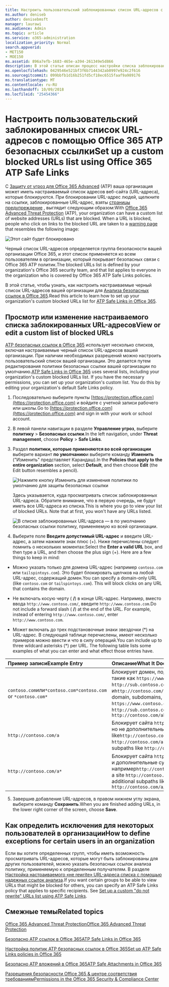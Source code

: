```yaml
---
title: Настроить пользовательский заблокированных список URL-адресов с помощью Office 365 ATP безопасных ссылки
ms.author: deniseb
author: denisebmsft
manager: laurawi
ms.audience: Admin
ms.topic: article
ms.service: o365-administration
localization_priority: Normal
search.appverid:
- MET150
- MOE150
ms.assetid: 896a7efb-1683-465e-a394-261349e5d866
description: В этой статье описан процесс настройки списка заблокированных URL-адресов для вашей организации, с помощью защиты расширенного Threat Office 365. Заблокированные URL-адреса будут применяться ко сообщения электронной почты и документов Office в соответствии с политиках безопасных ссылок анализа.
ms.openlocfilehash: 0429546e521bf3f6b7144342ab0997e924c2f616
ms.sourcegitcommit: 099bbfb1d16b251fd5cf18ec6515faaf9a989176
ms.translationtype: MT
ms.contentlocale: ru-RU
ms.lasthandoff: 10/09/2018
ms.locfileid: "25454366"
---
```

# <a name="set-up-a-custom-blocked-urls-list-using-office-365-atp-safe-links"></a><span data-ttu-id="08323-104">Настроить пользовательский заблокированных список URL-адресов с помощью Office 365 ATP безопасных ссылки</span><span class="sxs-lookup"><span data-stu-id="08323-104">Set up a custom blocked URLs list using Office 365 ATP Safe Links</span></span>

<span data-ttu-id="08323-p102">С [Защиту от угроз для Office 365 Advanced](office-365-atp.md) (ATP) ваша организация может иметь настраиваемый список адресов веб-сайта (URL-адреса), которые блокируются. При блокировании URL-адрес людей, щелкните на ссылки, заблокированные URL-адрес, взяты [страницы предупреждение](atp-safe-links-warning-pages.md) , выглядит следующим образом:</span><span class="sxs-lookup"><span data-stu-id="08323-p102">With [Office 365 Advanced Threat Protection](office-365-atp.md) (ATP), your organization can have a custom list of website addresses (URLs) that are blocked. When a URL is blocked, people who click on links to the blocked URL are taken to a [warning page](atp-safe-links-warning-pages.md) that resembles the following image:</span></span> 
  
![Этот сайт будет блокировано](media/6b4bda2d-a1e6-419e-8b10-588e83c3af3f.png)
  
<span data-ttu-id="08323-108">Черный список URL-адресов определяется группа безопасности вашей организации Office 365, и этот список применяется ко всем пользователям в организации, который покрывает безопасных связи с Office 365 ATP политик.</span><span class="sxs-lookup"><span data-stu-id="08323-108">The blocked URLs list is defined by your organization's Office 365 security team, and that list applies to everyone in the organization who is covered by Office 365 ATP Safe Links policies.</span></span> 
  
<span data-ttu-id="08323-109">В этой статье, чтобы узнать, как настроить настраиваемые черный список URL-адресов вашей организации для [Анализа безопасных ссылок в Office 365](atp-safe-links.md).</span><span class="sxs-lookup"><span data-stu-id="08323-109">Read this article to learn how to set up your organization's custom blocked URLs list for [ATP Safe Links in Office 365](atp-safe-links.md).</span></span>
  
## <a name="view-or-edit-a-custom-list-of-blocked-urls"></a><span data-ttu-id="08323-110">Просмотр или изменение настраиваемого списка заблокированных URL-адресов</span><span class="sxs-lookup"><span data-stu-id="08323-110">View or edit a custom list of blocked URLs</span></span>

<span data-ttu-id="08323-p103">[ATP безопасных ссылок в Office 365](atp-safe-links.md) использует несколько списков, включая настраиваемые черный список URL-адресов вашей организации. При наличии необходимых разрешений можно настроить пользовательский список вашей организации. Это делается путем редактирования политики безопасных ссылки вашей организации по умолчанию.</span><span class="sxs-lookup"><span data-stu-id="08323-p103">[ATP Safe Links in Office 365](atp-safe-links.md) uses several lists, including your organization's custom blocked URLs list. If you have the necessary permissions, you can set up your organization's custom list. You do this by editing your organization's default Safe Links policy.</span></span>
  
1. <span data-ttu-id="08323-114">Последовательно выберите пункты [https://protection.office.com](https://protection.office.com) и войдите с учетной записи рабочего или школы.</span><span class="sxs-lookup"><span data-stu-id="08323-114">Go to [https://protection.office.com](https://protection.office.com) and sign in with your work or school account.</span></span> 
    
2. <span data-ttu-id="08323-115">В левой панели навигации в разделе **Управление угроз**, выберите **политику** \> **Безопасных ссылки**.</span><span class="sxs-lookup"><span data-stu-id="08323-115">In the left navigation, under **Threat management**, choose **Policy** \> **Safe Links**.</span></span>
    
3. <span data-ttu-id="08323-116">Раздел **политики, которые применяются во всей организации** выберите вариант **по умолчанию**и выберите команду **Изменить** ("Изменить" представляет Карандаш).</span><span class="sxs-lookup"><span data-stu-id="08323-116">In the **Policies that apply to the entire organization** section, select **Default**, and then choose **Edit** (the Edit button resembles a pencil).</span></span> 
    
    ![Нажмите кнопку Изменить для изменения политики по умолчанию для защиты безопасных ссылки](media/d08f9615-d947-4033-813a-d310ec2c8cca.png)
  
    <span data-ttu-id="08323-p104">Здесь указывается, куда просматривать список заблокированных URL-адреса. Обратите внимание, что в первую очередь, не будут иметь все URL-адреса из списка.</span><span class="sxs-lookup"><span data-stu-id="08323-p104">This is where you go to view your list of blocked URLs. Note that at first, you won't have any URLs listed.</span></span>
    
    ![В списке заблокированных URL-адреса — в по умолчанию безопасных ссылки политику, применяемую ко всей организации.](media/575e1449-6191-40ac-b626-030a2fd3fb11.png)
  
4. <span data-ttu-id="08323-p105">Выберите поле **Введите допустимый URL-адрес** и введите URL-адрес, а затем нажмите знак плюс (+). Ниже перечислены следует помнить о нескольких моментах:</span><span class="sxs-lookup"><span data-stu-id="08323-p105">Select the **Enter a valid URL** box, and then type a URL, and then choose the plus sign (+). Here are a few things to keep in mind:</span></span> 
    
  - <span data-ttu-id="08323-p106">Можно указать только для домена URL-адрес (например `contoso.com` или `tailspintoys.com`). Это будет блокировать щелчков на любой URL-адрес, содержащий домен.</span><span class="sxs-lookup"><span data-stu-id="08323-p106">You can specify a domain-only URL (like `contoso.com` or `tailspintoys.com`). This will block clicks on any URL that contains the domain.</span></span>
    
  - <span data-ttu-id="08323-p107">Не включать косую черту ( **/**) в конце URL-адрес. Например, вместо ввода `http://www.contoso.com/`, введите `http://www.contoso.com`.</span><span class="sxs-lookup"><span data-stu-id="08323-p107">Do not include a forward slash ( **/**) at the end of the URL. For example, instead of entering `http://www.contoso.com/`, enter `http://www.contoso.com`.</span></span>
    
  - <span data-ttu-id="08323-p108">Может включать до трех подстановочные знаки звездочки (\*) на URL-адрес. В следующей таблице перечислены, имеют несколько примеров можно ввести и что в силу операций.</span><span class="sxs-lookup"><span data-stu-id="08323-p108">You can include up to three wildcard asterisks (\*) per URL. The following table lists some examples of what you can enter and what effect those entries have.</span></span>
    
|<span data-ttu-id="08323-129">**Пример записи**</span><span class="sxs-lookup"><span data-stu-id="08323-129">**Example Entry**</span></span>|<span data-ttu-id="08323-130">**Описание**</span><span class="sxs-lookup"><span data-stu-id="08323-130">**What It Does**</span></span>|
|:-----|:-----|
|<span data-ttu-id="08323-131">`contoso.com`или`*contoso.com*`</span><span class="sxs-lookup"><span data-stu-id="08323-131">`contoso.com` or `*contoso.com*`</span></span>  <br/> |<span data-ttu-id="08323-132">Блокирует домен, поддомены и пути, такие как `https://www.contoso.com`, `http://sub.contoso.com`, и`http://contoso.com/abc`</span><span class="sxs-lookup"><span data-stu-id="08323-132">Blocks the domain, subdomains, and paths, such as `https://www.contoso.com`, `http://sub.contoso.com`, and `http://contoso.com/abc`</span></span>  <br/> |
|`http://contoso.com/a`  <br/> |<span data-ttu-id="08323-133">Блокирует сайта `http://contoso.com/a` , но не дополнительные субконтуров like`http://contoso.com/a/b`</span><span class="sxs-lookup"><span data-stu-id="08323-133">Blocks a site `http://contoso.com/a` but not additional subpaths like `http://contoso.com/a/b`</span></span>  <br/> |
|`http://contoso.com/a*`  <br/> |<span data-ttu-id="08323-134">Блокирует сайта `http://contoso.com/a` и дополнительные субконтуров, например`http://contoso.com/a/b`</span><span class="sxs-lookup"><span data-stu-id="08323-134">Blocks a site `http://contoso.com/a` and additional subpaths like `http://contoso.com/a/b`</span></span>  <br/> |
   
5. <span data-ttu-id="08323-135">Завершив добавление URL-адресов, в правом нижнем углу экрана, выберите команду **Сохранить**.</span><span class="sxs-lookup"><span data-stu-id="08323-135">When you are finished adding URLs, in the lower right corner of the screen, choose **Save**.</span></span>
    
## <a name="how-to-define-exceptions-for-certain-users-in-an-organization"></a><span data-ttu-id="08323-136">Как определить исключения для некоторых пользователей в организации</span><span class="sxs-lookup"><span data-stu-id="08323-136">How to define exceptions for certain users in an organization</span></span>

<span data-ttu-id="08323-p109">Если вы хотите определенных групп, чтобы иметь возможность просматривать URL-адресов, которые могут быть заблокированы для других пользователей, можно указать безопасных ссылок анализа политику, применяемую к определенным получателям. В разделе [Настройка настраиваемого «не rewrite» URL-адреса списка с помощью надежных ссылок анализа](set-up-a-custom-do-not-rewrite-urls-list-with-atp.md).</span><span class="sxs-lookup"><span data-stu-id="08323-p109">If you want certain groups to be able to view URLs that might be blocked for others, you can specify an ATP Safe Links policy that applies to specific recipients. See [Set up a custom "do not rewrite" URLs list using ATP Safe Links](set-up-a-custom-do-not-rewrite-urls-list-with-atp.md).</span></span>
  
## <a name="related-topics"></a><span data-ttu-id="08323-139">Смежные темы</span><span class="sxs-lookup"><span data-stu-id="08323-139">Related topics</span></span>

[<span data-ttu-id="08323-140">Office 365 Advanced Threat Protection</span><span class="sxs-lookup"><span data-stu-id="08323-140">Office 365 Advanced Threat Protection</span></span>](office-365-atp.md)
  
[<span data-ttu-id="08323-141">Безопасно ATP ссылок в Office 365</span><span class="sxs-lookup"><span data-stu-id="08323-141">ATP Safe Links in Office 365</span></span>](atp-safe-links.md)
  
[<span data-ttu-id="08323-142">Настройка политик ATP безопасных ссылок в Office 365</span><span class="sxs-lookup"><span data-stu-id="08323-142">Set up ATP Safe Links policies in Office 365</span></span>](set-up-atp-safe-links-policies.md)
  
[<span data-ttu-id="08323-143">Безопасно ATP вложений в Office 365</span><span class="sxs-lookup"><span data-stu-id="08323-143">ATP Safe Attachments in Office 365</span></span>](atp-safe-attachments.md)

[<span data-ttu-id="08323-144">Разрешения безопасности Office 365 &amp; центре соответствия требованиям</span><span class="sxs-lookup"><span data-stu-id="08323-144">Permissions in the Office 365 Security &amp; Compliance Center</span></span>](permissions-in-the-security-and-compliance-center.md)
  

